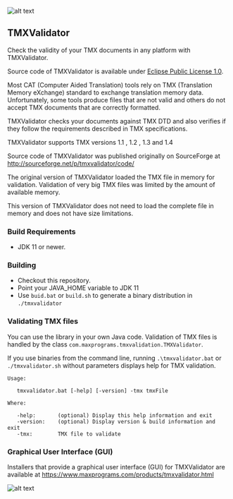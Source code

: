 ![alt text](https://maxprograms.com/images/Red_squares.png "TMXValidator Icon")

## TMXValidator

Check the validity of your TMX documents in any platform with TMXValidator.

Source code of TMXValidator is available under [Eclipse Public License 1.0](https://www.eclipse.org/org/documents/epl-v10.html).

Most CAT (Computer Aided Translation) tools rely on TMX (Translation Memory eXchange) standard to exchange translation memory data. Unfortunately, some tools produce files that are not valid and others do not accept TMX documents that are correctly formatted.

TMXValidator checks your documents against TMX DTD and also verifies if they follow the requirements described in TMX specifications.

TMXValidator supports TMX versions 1.1 , 1.2 , 1.3 and 1.4

Source code of TMXValidator was published originally on SourceForge at http://sourceforge.net/p/tmxvalidator/code/ 

The original version of TMXValidator loaded the TMX file in memory for validation. Validation of very big TMX files was limited by the amount of available memory.

This version of TMXValidator does not need to load the complete file in memory and does not have size limitations.

### Build Requirements

- JDK 11 or newer.

### Building

- Checkout this repository.
- Point your JAVA_HOME variable to JDK 11
- Use `buid.bat` or `build.sh` to generate a binary distribution in `./tmxvalidator`

### Validating TMX files

You can use the library in your own Java code. Validation of TMX files is handled by the class `com.maxprograms.tmxvalidation.TMXValidator`.

If you use binaries from the command line, running `.\tmxvalidator.bat` or `./tmxvalidator.sh` without parameters displays help for TMX validation. 

```
Usage:

   tmxvalidator.bat [-help] [-version] -tmx tmxFile

Where:

   -help:       (optional) Display this help information and exit
   -version:    (optional) Display version & build information and exit
   -tmx:        TMX file to validate
```
### Graphical User Interface (GUI)

Installers that provide a graphical user interface (GUI) for TMXValidator are available at https://www.maxprograms.com/products/tmxvalidator.html 

![alt text](https://maxprograms.com/images/TMXValidatorUI.png "TMXValidator GUI")
